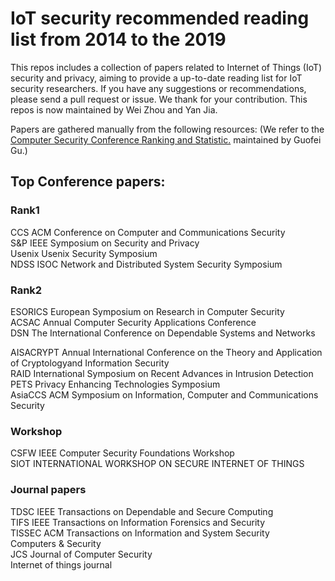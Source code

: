 # IoT security recommended reading list from 2014 to the 2019
This repos includes a collection of papers related to Internet of Things (IoT) security and privacy, aiming to provide a up-to-date reading list for IoT security researchers. 
If you have any suggestions or recommendations, please send a pull request or issue. We thank for your contribution.
This repos is now maintained by Wei Zhou and Yan Jia.


Papers are gathered manually from the following resources:
(We refer to the [Computer Security Conference Ranking and Statistic.](http://faculty.cs.tamu.edu/guofei/sec_conf_stat.htm) maintained by Guofei Gu.)
## Top Conference papers:

### Rank1 
CCS  ACM Conference on Computer and Communications Security  
S&P  IEEE Symposium on Security and Privacy   
Usenix  Usenix Security Symposium  
NDSS  ISOC Network and Distributed System Security Symposium 

### Rank2
ESORICS  European Symposium on Research in Computer Security  
ACSAC  Annual Computer Security Applications Conference  
DSN  The International Conference on Dependable Systems and Networks  

AISACRYPT  Annual International Conference on the Theory and Application of Cryptologyand Information Security  
RAID  International Symposium on Recent Advances in Intrusion Detection  
PETS  Privacy Enhancing Technologies Symposium   
AsiaCCS ACM Symposium on Information, Computer and Communications Security

### Workshop
CSFW  IEEE Computer Security Foundations Workshop  
SIOT INTERNATIONAL WORKSHOP ON SECURE INTERNET OF THINGS     
  
### Journal papers  

TDSC IEEE Transactions on Dependable and Secure Computing  
TIFS IEEE Transactions on Information Forensics and Security  
TISSEC ACM Transactions on Information and System Security  
Computers & Security  
JCS Journal of Computer Security  
Internet of things journal  
